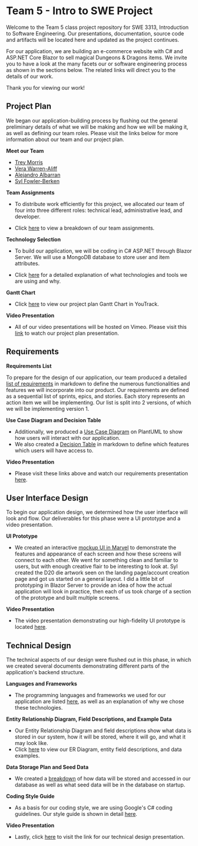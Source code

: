 # Team 5 - Intro to SWE Project

  Welcome to the Team 5 class project repository for SWE 3313, Introduction to Software Engineering.
  Our presentations, documentation, source code and artifacts will be located here and updated as the project continues.

  For our application, we are building an e-commerce website with C# and ASP.NET Core Blazor to sell magical Dungeons & Dragons items.
  We invite you to have a look at the many facets our or software engineering process as shown in the sections below. The related links will direct you to the details of our work.
  
  Thank you for viewing our work!

## Project Plan

  We began our application-building process by flushing out the general preliminary details of what we will be making and how we will be making it, as well as defining our team roles.
  Please visit the links below for more information about our team and our project plan.

**Meet our Team**
  - [Trey Morris](project/trey_morris-résumé.md)
  - [Vera Warren-Aliff](project/vera_warren_aliff-résumé.md)
  - [Alejandro Albarran](project/alejandro_albarran-résumé.md)
  - [Syl Fowler-Berken](project/syl_fowler_berken-résumé.md)

**Team Assignments**

- To distribute work efficiently for this project, we allocated our team of four into three different roles: technical lead, administrative lead, and developer. 

- Click [here](project/team-assignments.md) to view a breakdown of our team assignments.

**Technology Selection**

- To build our application, we will be coding in C# ASP.NET through Blazor Server. We will use a MongoDB database to store user and item attributes.

- Click [here](project/technology-selection.md) for a detailed explanation of what technologies and tools we are using and why.

**Gantt Chart**

- Click [here](https://adkisson-swe-f23.youtrack.cloud/gantt-charts/174-7) to view our project plan Gantt Chart in YouTrack.

**Video Presentation**

- All of our video presentations will be hosted on Vimeo. Please visit this [link](https://vimeo.com/877352593) to watch our project plan presentation.

## Requirements

**Requirements List**

To prepare for the design of our application, our team produced a detailed [list of requirements](project/requirements.md) in markdown to define the numerous functionalities and features we will incorporate into our product. Our requirements are defined as a sequential list of sprints, epics, and stories. Each story represents an action item we will be implementing. Our list is split into 2 versions, of which we will be implementing version 1.

**Use Case Diagram and Decision Table**

- Additionally, we produced a [Use Case Diagram](https://www.plantuml.com/plantuml/png/NP1DImCn48Rl-HN3takntoVfAY85GUcYzo4xrgMRPCaarbByxpQxhamypJp9C-_XtN907w9f5HyRsw570wY3yrKujmHu8dQ6L8VwY0U2LoRF5rMaMG1o_w2AiZQDxRdVrBVwkoYxhcqqXiRPYmA8J1gPeAYeVP_iwT1m80-brYxQC4JUtqZnoHrWPwTfFCVHc4dZphlJTQAjeIBq-WDsWGp_gdEfliJhTzgaiP36MqCd6BKwyvR_lUd3L-TyW0fROjXJWg9NLo3Tihu6sK-omVbp5hcMsgD76uO6Ko74exL9XQfKDKmcjwaW2JC9SmaB2KkbXkZnIj8yeqL6ounM6QqpsgWjsJgQzWS0) on PlantUML to show how users will interact with our application.
- We also created a [Decision Table](project/decision-table.md) in markdown to define which features which users will have access to.

**Video Presentation**

- Please visit these links above and watch our requirements presentation [here](https://vimeo.com/879068697?share=copy).

## User Interface Design
To begin our application design, we determined how the user interface will look and flow. Our deliverables for this phase were a UI prototype and a video presentation.

**UI Prototype**

- We created an interactive [mockup UI in Marvel](https://marvelapp.com/prototype/c216791) to demonstrate the features and appearance of each screen and how these screens will connect to each other. We went for something clean and familiar to users, but with enough creative flair to be interesting to look at. Syl created the D20 die artwork seen on the landing page/account creation page and got us started on a general layout. I did a little bit of prototyping in Blazor Server to provide an idea of how the actual application will look in practice, then each of us took charge of a section of the prototype and built multiple screens.

**Video Presentation**

- The video presentation demonstrating our high-fidelity UI prototype is located [here](https://vimeo.com/885065514).

## Technical Design
The technical aspects of our design were flushed out in this phase, in which we created several documents demonstrating different parts of the application's backend structure.

**Languages and Frameworks**

- The programming languages and frameworks we used for our application are listed [here](project/implementation.md), as well as an explanation of why we chose these technologies.

**Entity Relationship Diagram, Field Descriptions, and Example Data**

- Our Entity Relationship Diagram and field descriptions show what data is stored in our system, how it will be stored, where it will go, and what it may look like.
- Click [here](project/entity-relationship-diagram.md) to view our ER Diagram, entity field descriptions, and data examples.

**Data Storage Plan and Seed Data**

- We created a [breakdown](project/data-storage-plan.md) of how data will be stored and accessed in our database as well as what seed data will be in the database on startup.

**Coding Style Guide**

- As a basis for our coding style, we are using Google's C# coding guidelines. Our style guide is shown in detail [here](project/style-guide.md).

**Video Presentation**

- Lastly, click [here](https://vimeo.com/888572379) to visit the link for our technical design presentation.
